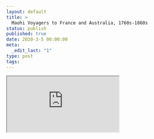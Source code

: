 ```yaml
---
layout: default
title: >
  Maohi Voyagers to France and Australia, 1760s-1860s
status: publish
published: true
date: 2020-3-5 00:00:00
meta:
  _edit_last: "1"
type: post
tags:
---
```

<div  id="qrcode"></div>
<div>
<iframe src="https://researchers.mq.edu.au/en/projects/maohi-voyagers-to-france-and-australia-1760s-1860s">
</iframe>
</div>

<script type="text/javascript" src="{site.baseurl}/js/qr/qrcode.js"></script>
<script type="text/javascript">
new QRCode(document.getElementById("qrcode"), "https://researchers.mq.edu.au/en/projects/maohi-voyagers-to-france-and-australia-1760s-1860s");
</script>
        